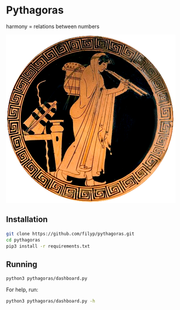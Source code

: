 # Pythagoras
harmony = relations between numbers

![aulos](aulos.png)
## Installation

```sh
git clone https://github.com/filyp/pythagoras.git
cd pythagoras
pip3 install -r requirements.txt
```

## Running

```sh
python3 pythagoras/dashboard.py
```

For help, run:
```sh
python3 pythagoras/dashboard.py -h
```